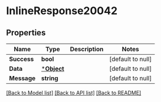 # InlineResponse20042

## Properties
Name | Type | Description | Notes
------------ | ------------- | ------------- | -------------
**Success** | **bool** |  | [default to null]
**Data** | [***Object**](.md) |  | [default to null]
**Message** | **string** |  | [default to null]

[[Back to Model list]](../README.md#documentation-for-models) [[Back to API list]](../README.md#documentation-for-api-endpoints) [[Back to README]](../README.md)

